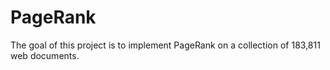 # PageRank
The goal of this project is to implement PageRank on a collection of 183,811 web documents.
